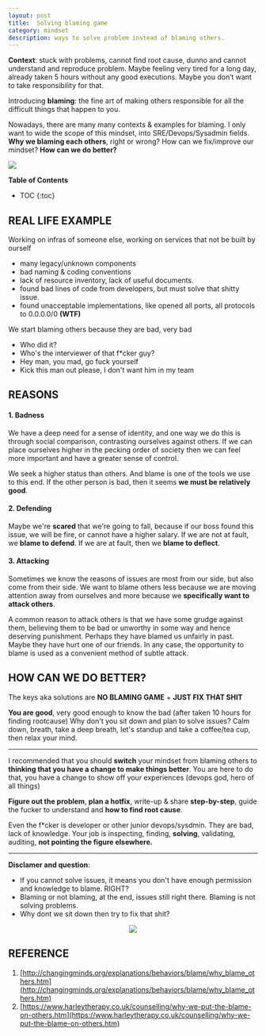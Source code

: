 ```yaml
---
layout: post
title:  Solving blaming game
category: mindset
description: ways to solve problem instead of blaming others.
---
```


**Context**: stuck with problems, cannot find root cause, dunno and cannot understand and reproduce problem. Maybe feeling very tired for a long day, already taken 5 hours without any good executions. Maybe you don’t want to take responsibility for that.

Introducing **blaming**: the fine art of making others responsible for all the difficult things that happen to you.

Nowadays, there are many many contexts & examples for blaming. I only want to wide the scope of this mindset, into SRE/Devops/Sysadmin fields. **Why we blaming each others**, right or wrong? How can we fix/improve our mindset? **How can we do better?**

![](https://imgs.xkcd.com/comics/blame_2x.png)

<!--description-->

**Table of Contents**
* TOC
{:toc}

## REAL LIFE EXAMPLE

Working on infras of someone else, working on services that not be built by ourself
- many legacy/unknown components
- bad naming & coding conventions
- lack of resource inventory, lack of useful documents.
- found bad lines of code from developers, but must solve that shitty issue.
- found unacceptable implementations, like opened all ports, all protocols to 0.0.0.0/0 **(WTF)** 

We start blaming others because they are bad, very bad 
- Who did it?
- Who's the interviewer of that f*cker guy?
- Hey man, you mad, go fuck yourself
- Kick this man out please, I don't want him in my team

## REASONS

#### 1. Badness

We have a deep need for a sense of identity, and one way we do this is through social comparison, contrasting ourselves against others. 
If we can place ourselves higher in the pecking order of society then we can feel more important and have a greater sense of control.

We seek a higher status than others. And blame is one of the tools we use to this end. If the other person is bad, then it seems **we must be relatively good**.

#### 2. Defending

Maybe we're **scared** that we're going to fall, because if our boss found this issue, we will be fire, or cannot have a higher salary. If we are not at fault, we **blame to defend**. If we are at fault, then we **blame to deflect**.

#### 3. Attacking 

Sometimes we know the reasons of issues are most from our side, but also come from their side.
We want to blame others less because we are moving attention away from ourselves and more because we **specifically want to attack others**.

A common reason to attack others is that we have some grudge against them, believing them to be bad or unworthy in some way and hence deserving punishment. Perhaps they have blamed us unfairly in past. Maybe they have hurt one of our friends. In any case, the opportunity to blame is used as a convenient method of subtle attack.

## HOW CAN WE DO BETTER?

The keys aka solutions are **NO BLAMING GAME** + **JUST FIX THAT SHIT**

**You are good**, very good enough to know the bad (after taken 10 hours for finding rootcause)
Why don't you sit down and plan to solve issues?
Calm down, breath, take a deep breath, let's standup and take a coffee/tea cup, then relax your mind.

---
I recommended that you should **switch** your mindset from blaming others to **thinking that you have a change to make things better**. You are here to do that, you have a change to show off your experiences (devops god, hero of all things)

**Figure out the problem**, **plan a hotfix**, write-up & share **step-by-step**, guide the fucker to understand and **how to find root cause**.

Even the f*cker is developer or other junior devops/sysdmin. They are bad, lack of knowledge.
Your job is inspecting, finding, **solving**, validating, auditing, **not pointing the figure elsewhere.**

---


**Disclamer and question**:

- If you cannot solve issues, it means you don't have enough permission and knowledge to blame. RIGHT?
- Blaming or not blaming, at the end, issues still right there. Blaming is not solving problems.
- Why dont we sit down then try to fix that shit?

<center><img src="https://media.giphy.com/media/l4q8gzOgUQIy7Ml44/giphy.gif"></center>

## REFERENCE

1. [http://changingminds.org/explanations/behaviors/blame/why_blame_others.htm](http://changingminds.org/explanations/behaviors/blame/why_blame_others.htm)
2. [https://www.harleytherapy.co.uk/counselling/why-we-put-the-blame-on-others.htm](https://www.harleytherapy.co.uk/counselling/why-we-put-the-blame-on-others.htm)
